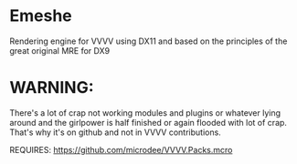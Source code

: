 Emeshe
======

Rendering engine for VVVV using DX11 and based on the principles of the great original MRE for DX9

WARNING:
======

There's a lot of crap not working modules and plugins or whatever lying around and the girlpower is half finished or again flooded with lot of crap.
That's why it's on github and not in VVVV contributions.

REQUIRES: https://github.com/microdee/VVVV.Packs.mcro